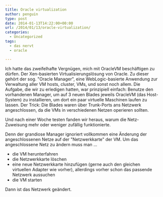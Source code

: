 ```yaml
---
title: Oracle virtualization
author: penguin
type: post
date: 2014-01-13T14:22:00+00:00
url: /2014/01/13/oracle-virtualization/
categories:
  - Uncategorized
tags:
  - das nervt
  - oracle

---
```

Ich hatte das zweifelhafte Vergnügen, mich mit OracleVM beschäftigen zu dürfen. Der Xen-basierten Virtualisierungslösung von Oracle. Zu dieser gehört der sog. "Oracle Manager", eine WebLogic-basierte Anwendung zur Verwaltung aller VM hosts, cluster, VMs, und sonst noch allem. Die Aufgabe, die wir zu erledigen hatten, war prinzipiell einfach: Benutze den vorhandenen Manager, um auf 3 neuen Blades jeweils OracleVM (das Host-System) zu installieren, um dort ein paar virtuelle Maschinen laufen zu lassen. Der Trick: Die Blades waren über Trunk-Ports ans Netzwerk angeschlossen, da die VMs in verschiedenen Netzen operieren sollten. 

Und nach einer Woche testen fanden wir heraus, warum die Netz-Zuweisung mehr oder weniger zufällig funktionierte.

Denn der grandiose Manager ignoriert vollkommen eine Änderung der angeschlossenen Netze auf der "Netzwerkkarte" der VM. Um das angeschlossene Netz zu ändern muss man ... 

  * die VM herunterfahren
  * die Netzwerkkarte löschen
  * eine neue Netzwerkkarte hinzufügen (gerne auch den gleichen virtuellen Adapter wie vorher), allerdings vorher schon das passende Netzwerk aussuchen
  * die VM starten

Dann ist das Netzwerk geändert.